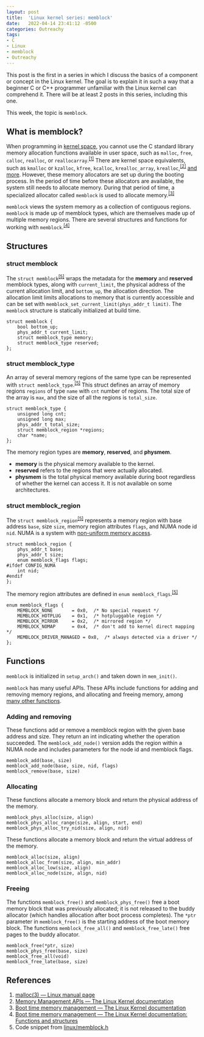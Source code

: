 ```yaml
---
layout: post
title:  'Linux kernel series: memblock'
date:   2022-04-14 23:41:12 -0500
categories: Outreachy
tags:
- C
- Linux
- memblock
- Outreachy
---
```

This post is the first in a series in which I discuss the basics of a component or concept in the Linux kernel. The goal is to explain it in such a way that a beginner C or C++ programmer unfamiliar with the Linux kernel can comprehend it. There will be at least 2 posts in this series, including this one.

This week, the topic is `memblock`.

## What is memblock?

When programming in [kernel space](https://en.wikipedia.org/wiki/User_space_and_kernel_space), you cannot use the C standard library memory allocation functions available in user space, such as `malloc`, `free`, `calloc`, `realloc`, or `reallocarray`.<sup><a href="#ref1">&#091;1]</a></sup> There are kernel space equivalents, such as `kmalloc` or `kzalloc`, `kfree`, `kcalloc`, `krealloc_array`, `krealloc`,<sup><a href="#ref2">&#091;2]</a></sup> [and more](https://www.kernel.org/doc/html/latest/core-api/memory-allocation.html). However, these memory allocators are set up during the booting process. In the period of time before these allocators are available, the system still needs to allocate memory. During that period of time, a specialized allocator called `memblock` is used to allocate memory.<sup><a href="#ref3">&#091;3]</a></sup>

`memblock` views the system memory as a collection of contiguous regions. `memblock` is made up of memblock types, which are themselves made up of multiple memory regions. There are several structures and functions for working with `memblock`.<sup><a href="#ref4">[4]</a></sup>

## Structures

### struct memblock

The `struct memblock`<sup><a href="#ref5">[5]</a></sup> wraps the metadata for the **memory** and **reserved** memblock types, along with `current_limit`, the physical address of the current allocation limit, and `bottom_up`, the allocation direction. The allocation limit limits allocations to memory that is currently accessible and can be set with `memblock_set_current_limit(phys_addr_t limit)`. The `memblock` structure is statically initialized at build time.

    struct memblock {
    	bool bottom_up;
    	phys_addr_t current_limit;
    	struct memblock_type memory;
    	struct memblock_type reserved;
    };

### struct memblock_type

An array of several memory regions of the same type can be represented with `struct memblock_type`.<sup><a href="#ref5">[5]</a></sup> This struct defines an array of memory regions `regions` of type `name` with `cnt` number of regions. The total size of the array is `max`, and the size of all the regions is `total_size`.

    struct memblock_type {
    	unsigned long cnt;
    	unsigned long max;
    	phys_addr_t total_size;
    	struct memblock_region *regions;
    	char *name;
    };

The memory region types are **memory**, **reserved**, and **physmem**.

* **memory** is the physical memory available to the kernel.
* **reserved** refers to the regions that were actually allocated.
* **physmem** is the total physical memory available during boot regardless of whether the kernel can access it. It is not available on some architectures.

### struct memblock_region

The `struct memblock_region`<sup><a href="#ref5">&#091;5]</a></sup> represents a memory region with base address `base`, size `size`, memory region attributes `flags`, and NUMA node id `nid`. NUMA is a system with [non-uniform memory access](https://www.kernel.org/doc/html/latest/vm/numa.html).


    struct memblock_region {
    	phys_addr_t base;
    	phys_addr_t size;
    	enum memblock_flags flags;
    #ifdef CONFIG_NUMA
    	int nid;
    #endif
    };

The memory region attributes are defined in `enum memblock_flags`.<sup><a href="#ref5">&#091;5]</a></sup>

    enum memblock_flags {
    	MEMBLOCK_NONE		= 0x0,	/* No special request */
    	MEMBLOCK_HOTPLUG	= 0x1,	/* hotpluggable region */
    	MEMBLOCK_MIRROR		= 0x2,	/* mirrored region */
    	MEMBLOCK_NOMAP		= 0x4,	/* don't add to kernel direct mapping */
    	MEMBLOCK_DRIVER_MANAGED = 0x8,	/* always detected via a driver */
    };

## Functions

`memblock` is initialized in `setup_arch()` and taken down in `mem_init()`.

`memblock` has many useful APIs. These APIs include functions for adding and removing memory regions, and allocating and freeing memory, among [many other functions](https://www.kernel.org/doc/html/latest/core-api/boot-time-mm.html#c.for_each_physmem_range).

### Adding and removing

These functions add or remove a memblock region with the given base address and size. They return an int indicating whether the operation succeeded. The `memblock_add_node()` version adds the region within a NUMA node and includes parameters for the node id and memblock flags.

    memblock_add(base, size)
    memblock_add_node(base, size, nid, flags)
    memblock_remove(base, size)

### Allocating

These functions allocate a memory block and return the physical address of the memory.

    memblock_phys_alloc(size, align)
    memblock_phys_alloc_range(size, align, start, end)
    memblock_phys_alloc_try_nid(size, align, nid)

These functions allocate a memory block and return the virtual address of the memory.

    memblock_alloc(size, align)
    memblock_alloc_from(size, align, min_addr)
    memblock_alloc_low(size, align)
    memblock_alloc_node(size, align, nid)

### Freeing

The functions `memblock_free()` and `memblock_phys_free()` free a boot memory block that was previously allocated; it is not released to the buddy allocator (which handles allocation after boot process completes). The `*ptr` parameter in `memblock_free()` is the starting address of the boot memory block. The functions `memblock_free_all()` and `memblock_free_late()` free pages to the buddy allocator.

    memblock_free(*ptr, size)
    memblock_phys_free(base, size)
    memblock_free_all(void)
    memblock_free_late(base, size)

## References

<ol>
<li id="ref1"><a href="https://man7.org/linux/man-pages/man3/free.3.html">malloc(3) — Linux manual page</a></li>
<li id="ref2"><a href="https://www.kernel.org/doc/html/latest/core-api/mm-api.html#c.kmalloc">Memory Management APIs — The Linux Kernel documentation</a></li>
<li id="ref3"><a href="https://www.kernel.org/doc/html/latest/core-api/boot-time-mm.html#">Boot time memory management — The Linux Kernel documentation</a></li>
<li id="ref4"><a href="https://www.kernel.org/doc/html/latest/core-api/boot-time-mm.html#functions-and-structures">Boot time memory management — The Linux Kernel documentation: Functions and structures</a></li>
<li id="ref5">Code snippet from <a href="https://github.com/torvalds/linux/blob/master/include/linux/memblock.h">linux/memblock.h</a></li>
</ol>

